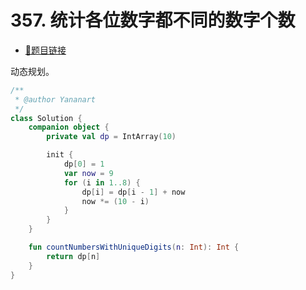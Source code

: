 # 357. 统计各位数字都不同的数字个数

- [🔗题目链接](https://leetcode-cn.com/problems/count-numbers-with-unique-digits/)

动态规划。

```kotlin
/**
 * @author Yananart
 */
class Solution {
    companion object {
        private val dp = IntArray(10)

        init {
            dp[0] = 1
            var now = 9
            for (i in 1..8) {
                dp[i] = dp[i - 1] + now
                now *= (10 - i)
            }
        }
    }

    fun countNumbersWithUniqueDigits(n: Int): Int {
        return dp[n]
    }
}
```

